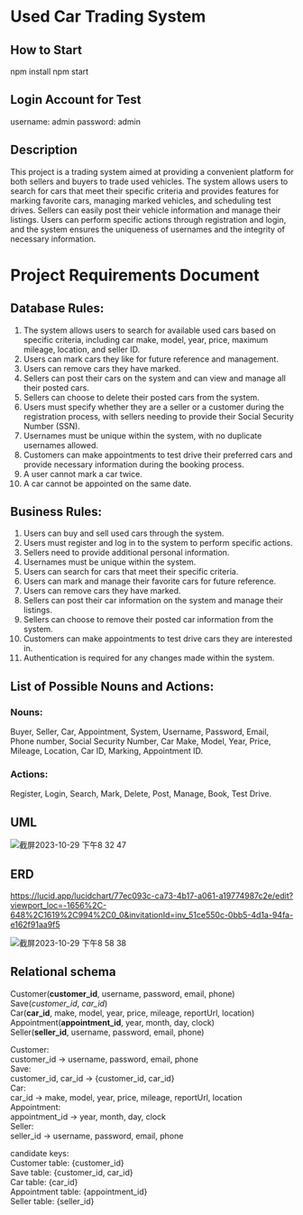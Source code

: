 # Used Car Trading System

## How to Start
npm install
npm start

## Login Account for Test
username: admin
password: admin

## Description
This project is a trading system aimed at providing a convenient platform for both sellers and buyers to trade used vehicles. The system allows users to search for cars that meet their specific criteria and provides features for marking favorite cars, managing marked vehicles, and scheduling test drives. Sellers can easily post their vehicle information and manage their listings. Users can perform specific actions through registration and login, and the system ensures the uniqueness of usernames and the integrity of necessary information.

# Project Requirements Document

## Database Rules:

1. The system allows users to search for available used cars based on specific criteria, including car make, model, year, price, maximum mileage, location, and seller ID.
2. Users can mark cars they like for future reference and management.
3. Users can remove cars they have marked.
4. Sellers can post their cars on the system and can view and manage all their posted cars.
5. Sellers can choose to delete their posted cars from the system.
6. Users must specify whether they are a seller or a customer during the registration process, with sellers needing to provide their Social Security Number (SSN).
7. Usernames must be unique within the system, with no duplicate usernames allowed.
8. Customers can make appointments to test drive their preferred cars and provide necessary information during the booking process.
9. A user cannot mark a car twice.
10. A car cannot be appointed on the same date.

## Business Rules:

1. Users can buy and sell used cars through the system.
2. Users must register and log in to the system to perform specific actions.
3. Sellers need to provide additional personal information.
4. Usernames must be unique within the system.
5. Users can search for cars that meet their specific criteria.
6. Users can mark and manage their favorite cars for future reference.
7. Users can remove cars they have marked.
8. Sellers can post their car information on the system and manage their listings.
9. Sellers can choose to remove their posted car information from the system.
10. Customers can make appointments to test drive cars they are interested in.
11. Authentication is required for any changes made within the system.

## List of Possible Nouns and Actions:

### Nouns: 
Buyer, Seller, Car, Appointment, System, Username, Password, Email, Phone number, Social Security Number, Car Make, Model, Year, Price, Mileage, Location, Car ID, Marking, Appointment ID.

### Actions: 
Register, Login, Search, Mark, Delete, Post, Manage, Book, Test Drive.


## UML
![截屏2023-10-29 下午8 32 47](https://github.com/Gloaming02/Used-Car-Trading-System/assets/91642985/78c66fe3-6419-4992-a5a7-c68e8324a002)  

## ERD
https://lucid.app/lucidchart/77ec093c-ca73-4b17-a061-a19774987c2e/edit?viewport_loc=-1656%2C-648%2C1619%2C994%2C0_0&invitationId=inv_51ce550c-0bb5-4d1a-94fa-e162f91aa9f5  

![截屏2023-10-29 下午8 58 38](https://github.com/Gloaming02/Used-Car-Trading-System/assets/91642985/078c6c36-4cce-41b4-8526-0fd6ba3ae7e9)  

## Relational schema
Customer(**customer_id**, username, password, email, phone)  
Save(*customer_id*, *car_id*)  
Car(**car_id**, make, model, year, price, mileage, reportUrl, location)  
Appointment(**appointment_id**, year, month, day, clock)  
Seller(**seller_id**, username, password, email, phone)  

Customer:  
customer_id → username, password, email, phone  
Save:  
customer_id, car_id → {customer_id, car_id}  
Car:  
car_id → make, model, year, price, mileage, reportUrl, location  
Appointment:  
appointment_id → year, month, day, clock  
Seller:  
seller_id → username, password, email, phone  

candidate keys:  
Customer table: {customer_id}  
Save table: {customer_id, car_id}  
Car table: {car_id}  
Appointment table: {appointment_id}  
Seller table: {seller_id}  
